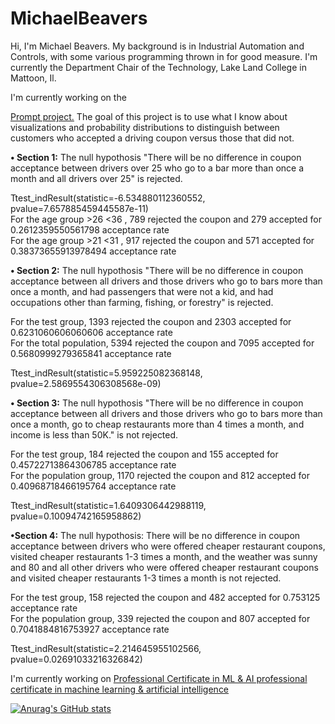 # MichaelBeavers
Hi, I'm Michael Beavers. 
My background is in Industrial Automation and Controls, with some various programming thrown in for good measure.
I'm currently the Department Chair of the Technology,  Lake Land College in Mattoon, Il.<br>

I'm currently working on the

[Prompt project.](/prompt.ipynb)
The goal of this project is to use what I know about visualizations and probability distributions to distinguish between customers who accepted a driving coupon versus those that did not.<p>
  <b><span>&#8226;</span> Section 1:</b> The null hypothosis "There will be no difference in coupon acceptance between drivers over 25 who go to a bar more than once a month and all drivers over 25" is rejected.<p>
  Ttest_indResult(statistic=-6.534880112360552, pvalue=7.657885459445587e-11)<br>
  For the age group >26 <36 , 789 rejected the coupon and 279 accepted for 0.2612359550561798 acceptance rate<br>
  For the age group >21 <31 , 917 rejected the coupon and 571 accepted for 0.38373655913978494 acceptance rate<p>
  
<b><span>&#8226;</span> Section 2:</b> The null hypothosis "There will be no difference in coupon acceptance between all drivers and those drivers who go to bars more    than once a month,  and had passengers that were not a kid, and had occupations other than farming, fishing, or forestry" is rejected.<p>
  For the test group, 1393 rejected the coupon and 2303 accepted for 0.6231060606060606 acceptance rate<br>
  For the total population, 5394 rejected the coupon and 7095 accepted for 0.5680999279365841 acceptance rate<p>

  Ttest_indResult(statistic=5.959225082368148, pvalue=2.5869554306308568e-09)<p>

<b><span>&#8226;</span> Section 3:</b> The null hypothosis "There will be no difference in coupon acceptance between all drivers and those drivers who go to bars more   than once a month,  go to cheap restaurants more than 4 times a month, and income is less than 50K." is not rejected.<p>
  For the test group, 184 rejected the coupon and 155 accepted for 0.45722713864306785 acceptance rate<br>
  For the population group, 1170 rejected the coupon and 812 accepted for 0.40968718466195764 acceptance rate<p>

Ttest_indResult(statistic=1.6409306442988119, pvalue=0.10094742165958862)<p>
  
<b><span>&#8226;</span>Section 4:</b> The null hypothosis: There will be no difference in coupon acceptance between drivers who were offered cheaper restaurant     coupons, visited cheaper restaurants 1-3 times a month, and the weather was sunny and 80 and all other drivers who were offered cheaper restaurant coupons and visited  cheaper restaurants 1-3 times a month is not rejected.<p>
  For the test group, 158 rejected the coupon and 482 accepted for 0.753125 acceptance rate<br>
  For the population group, 339 rejected the coupon and 807 accepted for 0.7041884816753927 acceptance rate<p>
  
  Ttest_indResult(statistic=2.214645955102566, pvalue=0.02691033216326842)<p>
  
I'm currently working on [Professional Certificate in ML & AI professional certificate in machine learning & artificial intelligence](https://berkeley-online-executive-education.emeritus.org/professional-certificate-machine-learning-artificial-intelligence?utm_source=Google&utm_medium=c&utm_term=ai%20certification&utm_location=9022250&utm_campaign=B-365D_US_GG_SE_BH-PCMLAI_CA&utm_content=mlai&gclid=Cj0KCQjwxtSSBhDYARIsAEn0thRDPsqV7I7j2sRKkgA7P534PaXQ83KHDO_Ztar8YYxb46GEWpA5odkaAlc0EALw_wcB)




[![Anurag's GitHub stats](https://github-readme-stats.vercel.app/api?username=mbeavers34)](https://github.com/anuraghazra/github-readme-stats)

